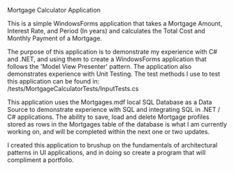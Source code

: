 Mortgage Calculator Application

This is a simple WindowsForms application that takes a Mortgage Amount, Interest Rate, and Period (In years) and calculates the Total Cost and Monthly Payment of a Mortgage. 

The purpose of this application is to demonstrate my experience with C# and .NET, and using them to create a WindowsForms application that follows the 'Model View Presenter' pattern.
The application also demonstrates experience with Unit Testing. The test methods I use to test this application can be found in: /tests/MortgageCalculatorTests/InputTests.cs

This application uses the Mortgages.mdf local SQL Database as a Data Source to demonstrate experience with SQL and integrating SQL in .NET / C# applications.
The ability to save, load and delete Mortgage profiles stored as rows in the Mortgages table of the database is what I am currently working on, and will be completed within the next one or two updates.

I created this application to brushup on the fundamentals of architectural patterns in UI applications, and in doing so create a program that will compliment a portfolio. 